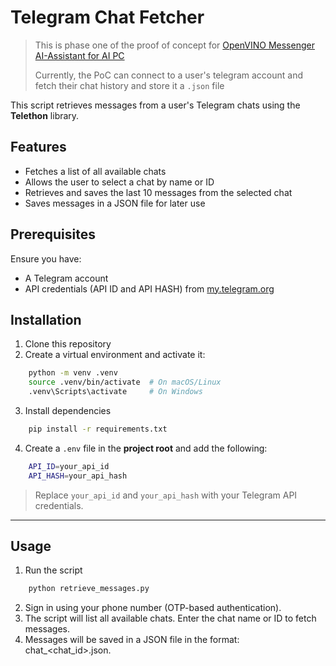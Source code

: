 # Telegram Chat Fetcher

> This is phase one of the proof of concept for [OpenVINO Messenger AI-Assistant for AI PC](https://github.com/openvinotoolkit/openvino/wiki/Google-Summer-Of-Code#2-openvino-messenger-ai-assistant-for-an-ai-pc)
> 
> Currently, the PoC can connect to a user's telegram account and fetch their chat history and store it a `.json` file
>
 

This script retrieves messages from a user's Telegram chats using the **Telethon** library.

## Features
- Fetches a list of all available chats
- Allows the user to select a chat by name or ID
- Retrieves and saves the last 10 messages from the selected chat
- Saves messages in a JSON file for later use

## Prerequisites

Ensure you have:

- A Telegram account
- API credentials (API ID and API HASH) from [my.telegram.org](https://my.telegram.org)

## Installation

1. Clone this repository
2. Create a virtual environment and activate it:

```sh
    python -m venv .venv
    source .venv/bin/activate  # On macOS/Linux
    .venv\Scripts\activate     # On Windows
```

3. Install dependencies

```sh
    pip install -r requirements.txt
```

4. Create a `.env` file in the **project root** and add the following:

```sh
    API_ID=your_api_id
    API_HASH=your_api_hash
```

> Replace `your_api_id` and `your_api_hash` with your Telegram API credentials.

___
## Usage

1. Run the script

```sh
    python retrieve_messages.py
```

2. Sign in using your phone number (OTP-based authentication).
3. The script will list all available chats. Enter the chat name or ID to fetch messages.
4. Messages will be saved in a JSON file in the format: chat_<chat_id>.json.
